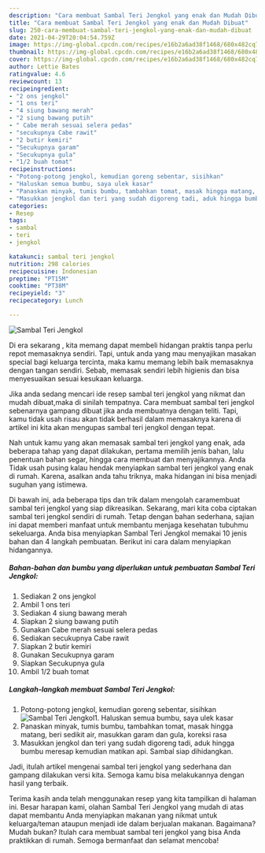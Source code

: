 ```yaml
---
description: "Cara membuat Sambal Teri Jengkol yang enak dan Mudah Dibuat"
title: "Cara membuat Sambal Teri Jengkol yang enak dan Mudah Dibuat"
slug: 250-cara-membuat-sambal-teri-jengkol-yang-enak-dan-mudah-dibuat
date: 2021-04-29T20:04:54.759Z
image: https://img-global.cpcdn.com/recipes/e16b2a6ad38f1468/680x482cq70/sambal-teri-jengkol-foto-resep-utama.jpg
thumbnail: https://img-global.cpcdn.com/recipes/e16b2a6ad38f1468/680x482cq70/sambal-teri-jengkol-foto-resep-utama.jpg
cover: https://img-global.cpcdn.com/recipes/e16b2a6ad38f1468/680x482cq70/sambal-teri-jengkol-foto-resep-utama.jpg
author: Lettie Bates
ratingvalue: 4.6
reviewcount: 13
recipeingredient:
- "2 ons jengkol"
- "1 ons teri"
- "4 siung bawang merah"
- "2 siung bawang putih"
- " Cabe merah sesuai selera pedas"
- "secukupnya Cabe rawit"
- "2 butir kemiri"
- "Secukupnya garam"
- "Secukupnya gula"
- "1/2 buah tomat"
recipeinstructions:
- "Potong-potong jengkol, kemudian goreng sebentar, sisihkan"
- "Haluskan semua bumbu, saya ulek kasar"
- "Panaskan minyak, tumis bumbu, tambahkan tomat, masak hingga matang, beri sedikit air, masukkan garam dan gula, koreksi rasa"
- "Masukkan jengkol dan teri yang sudah digoreng tadi, aduk hingga bumbu meresap kemudian matikan api. Sambal siap dihidangkan."
categories:
- Resep
tags:
- sambal
- teri
- jengkol

katakunci: sambal teri jengkol 
nutrition: 298 calories
recipecuisine: Indonesian
preptime: "PT15M"
cooktime: "PT38M"
recipeyield: "3"
recipecategory: Lunch

---
```



![Sambal Teri Jengkol](https://img-global.cpcdn.com/recipes/e16b2a6ad38f1468/680x482cq70/sambal-teri-jengkol-foto-resep-utama.jpg)

Di era  sekarang , kita memang dapat membeli hidangan praktis tanpa perlu repot memasaknya sendiri. Tapi, untuk anda yang mau menyajikan masakan special bagi keluarga tercinta, maka kamu memang lebih baik memasaknya dengan tangan sendiri. Sebab, memasak sendiri lebih higienis dan bisa menyesuaikan sesuai kesukaan keluarga.

Jika anda sedang mencari ide resep sambal teri jengkol yang nikmat dan mudah dibuat,maka di sinilah tempatnya. Cara membuat sambal teri jengkol  sebenarnya gampang dibuat jika anda membuatnya dengan teliti. Tapi, kamu tidak usah risau akan tidak berhasil dalam memasaknya 
karena di artikel ini kita akan mengupas sambal teri jengkol dengan tepat.  



Nah untuk kamu yang akan memasak sambal teri jengkol yang enak, ada beberapa tahap yang dapat dilakukan, pertama memilih jenis bahan, lalu penentuan bahan segar, hingga cara membuat dan menyajikannya. Anda Tidak usah pusing kalau hendak menyiapkan sambal teri jengkol yang enak di rumah. Karena, asalkan anda  tahu triknya, maka hidangan ini bisa menjadi suguhan yang istimewa.

Di bawah ini, ada beberapa tips dan trik dalam mengolah caramembuat sambal teri jengkol yang siap dikreasikan. Sekarang, mari kita coba ciptakan sambal teri jengkol sendiri di rumah. Tetap dengan bahan sederhana, sajian ini dapat memberi manfaat untuk membantu menjaga kesehatan tubuhmu sekeluarga. Anda bisa menyiapkan Sambal Teri Jengkol memakai 10 jenis bahan dan 4 langkah pembuatan. Berikut ini cara dalam menyiapkan hidangannya.

<!--inarticleads1-->

##### Bahan-bahan dan bumbu yang diperlukan untuk pembuatan Sambal Teri Jengkol:

1. Sediakan 2 ons jengkol
1. Ambil 1 ons teri
1. Sediakan 4 siung bawang merah
1. Siapkan 2 siung bawang putih
1. Gunakan  Cabe merah sesuai selera pedas
1. Sediakan secukupnya Cabe rawit
1. Siapkan 2 butir kemiri
1. Gunakan Secukupnya garam
1. Siapkan Secukupnya gula
1. Ambil 1/2 buah tomat




<!--inarticleads2-->

##### Langkah-langkah membuat Sambal Teri Jengkol:

1. Potong-potong jengkol, kemudian goreng sebentar, sisihkan
<img src="https://img-global.cpcdn.com/steps/e7146292c51d7f1d/160x128cq70/sambal-teri-jengkol-langkah-memasak-1-foto.jpg" alt="Sambal Teri Jengkol">1. Haluskan semua bumbu, saya ulek kasar
1. Panaskan minyak, tumis bumbu, tambahkan tomat, masak hingga matang, beri sedikit air, masukkan garam dan gula, koreksi rasa
1. Masukkan jengkol dan teri yang sudah digoreng tadi, aduk hingga bumbu meresap kemudian matikan api. Sambal siap dihidangkan.




Jadi, itulah artikel mengenai  sambal teri jengkol  yang sederhana dan gampang dilakukan versi kita. Semoga kamu bisa melakukannya dengan hasil yang terbaik. 

Terima kasih anda telah menggunakan resep yang kita tampilkan di halaman ini. Besar harapan kami, olahan  Sambal Teri Jengkol yang mudah di atas dapat membantu Anda menyiapkan makanan yang nikmat untuk keluarga/teman ataupun menjadi ide dalam berjualan makanan. Bagaimana? Mudah bukan? Itulah cara membuat sambal teri jengkol yang bisa Anda praktikkan di rumah. Semoga bermanfaat dan selamat mencoba!

